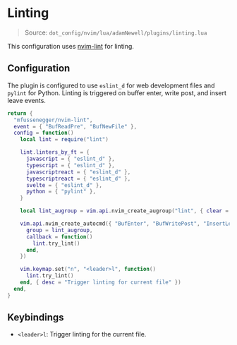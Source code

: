 # Linting

> Source: `dot_config/nvim/lua/adamNewell/plugins/linting.lua`

This configuration uses [nvim-lint](https://github.com/mfussenegger/nvim-lint) for linting.

## Configuration

The plugin is configured to use `eslint_d` for web development files and `pylint` for Python. Linting is triggered on buffer enter, write post, and insert leave events.

```lua
return {
  "mfussenegger/nvim-lint",
  event = { "BufReadPre", "BufNewFile" },
  config = function()
    local lint = require("lint")

    lint.linters_by_ft = {
      javascript = { "eslint_d" },
      typescript = { "eslint_d" },
      javascriptreact = { "eslint_d" },
      typescriptreact = { "eslint_d" },
      svelte = { "eslint_d" },
      python = { "pylint" },
    }

    local lint_augroup = vim.api.nvim_create_augroup("lint", { clear = true })

    vim.api.nvim_create_autocmd({ "BufEnter", "BufWritePost", "InsertLeave" }, {
      group = lint_augroup,
      callback = function()
        lint.try_lint()
      end,
    })

    vim.keymap.set("n", "<leader>l", function()
      lint.try_lint()
    end, { desc = "Trigger linting for current file" })
  end,
}
```

## Keybindings

- `<leader>l`: Trigger linting for the current file.
